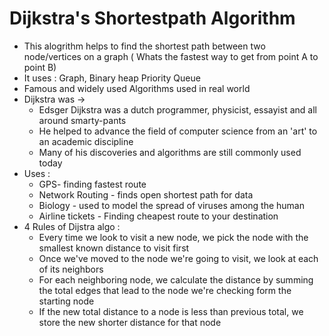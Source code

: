 # Dijkstra's Shortestpath Algorithm

- This alogrithm helps to find the shortest path between two node/vertices on a graph ( Whats the fastest way to get from point A to point B)
- It uses : Graph, Binary heap Priority Queue
- Famous and widely used Algorithms used in real world
- Dijkstra was ->
  - Edsger Dijkstra was a dutch programmer, physicist, essayist and all around smarty-pants
  - He helped to advance the field of computer science from an 'art' to an academic discipline
  - Many of his discoveries and algorithms are still commonly used today
- Uses :
  - GPS- finding fastest route
  - Network Routing - finds open shortest path for data
  - Biology - used to model the spread of viruses among the human
  - Airline tickets - Finding cheapest route to your destination
- 4 Rules of Dijstra algo :
  - Every time we look to visit a new node, we pick the node with the smallest known distance to visit first
  - Once we've moved to the node we're going to visit, we look at each of its neighbors
  - For each neighboring node, we calculate the distance by summing the total edges that lead to the node we're checking form the starting node
  - If the new total distance to a node is less than previous total, we store the new shorter distance for that node
